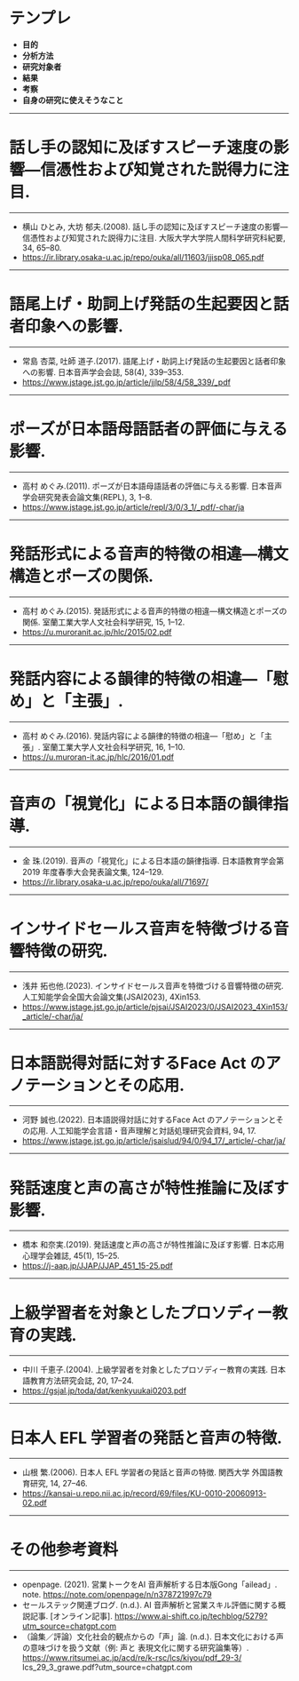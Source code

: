 # テンプレ
- __目的__
- __分析方法__ 
- __研究対象者__
- __結果__
- __考察__
- __自身の研究に使えそうなこと__

-----------------------------------------------------------------------------------------------
# 話し手の認知に及ぼすスピーチ速度の影響―信憑性および知覚された説得力に注目.
-----------------------------------------------------------------------------------------------
- 横山 ひとみ, 大坊 郁夫.(2008). 話し手の認知に及ぼすスピーチ速度の影響―信憑性および知覚された説得力に注目. 大阪大学大学院人間科学研究科紀要, 34, 65–80. 
- https://ir.library.osaka-u.ac.jp/repo/ouka/all/11603/jjisp08_065.pdf

-----------------------------------------------------------------------------------------------
# 語尾上げ・助詞上げ発話の生起要因と話者印象への影響. 
-----------------------------------------------------------------------------------------------
- 常島 杏菜, 吐師 道子.(2017). 語尾上げ・助詞上げ発話の生起要因と話者印象への影響. 日本音声学会会誌, 58(4), 339–353.
- https://www.jstage.jst.go.jp/article/jjlp/58/4/58_339/_pdf

-----------------------------------------------------------------------------------------------
# ポーズが日本語母語話者の評価に与える影響. 
-----------------------------------------------------------------------------------------------
- 高村 めぐみ.(2011). ポーズが日本語母語話者の評価に与える影響. 日本音声学会研究発表会論文集(REPL), 3, 1–8.
- https://www.jstage.jst.go.jp/article/repl/3/0/3_1/_pdf/-char/ja

-----------------------------------------------------------------------------------------------
# 発話形式による音声的特徴の相違―構文構造とポーズの関係.
-----------------------------------------------------------------------------------------------
- 高村 めぐみ.(2015). 発話形式による音声的特徴の相違―構文構造とポーズの関係. 室蘭工業大学人文社会科学研究, 15, 1–12.
- https://u.muroranit.ac.jp/hlc/2015/02.pdf

-----------------------------------------------------------------------------------------------
# 発話内容による韻律的特徴の相違―「慰め」と「主張」. 
-----------------------------------------------------------------------------------------------
- 高村 めぐみ.(2016). 発話内容による韻律的特徴の相違―「慰め」と「主張」. 室蘭工業大学人文社会科学研究, 16, 1–10.
- https://u.muroran-it.ac.jp/hlc/2016/01.pdf

-----------------------------------------------------------------------------------------------
# 音声の「視覚化」による日本語の韻律指導.
-----------------------------------------------------------------------------------------------
- 金 珠.(2019). 音声の「視覚化」による日本語の韻律指導. 日本語教育学会第2019 年度春季大会発表論文集, 124–129.
- https://ir.library.osaka-u.ac.jp/repo/ouka/all/71697/

-----------------------------------------------------------------------------------------------
# インサイドセールス音声を特徴づける音響特徴の研究. 
-----------------------------------------------------------------------------------------------
- 浅井 拓也他.(2023). インサイドセールス音声を特徴づける音響特徴の研究. 人工知能学会全国大会論文集(JSAI2023), 4Xin153.
- https://www.jstage.jst.go.jp/article/pjsai/JSAI2023/0/JSAI2023_4Xin153/_article/-char/ja/

-----------------------------------------------------------------------------------------------
# 日本語説得対話に対するFace Act のアノテーションとその応用. 
-----------------------------------------------------------------------------------------------
- 河野 誠也.(2022). 日本語説得対話に対するFace Act のアノテーションとその応用. 人工知能学会言語・音声理解と対話処理研究会資料, 94, 17.
- https://www.jstage.jst.go.jp/article/jsaislud/94/0/94_17/_article/-char/ja/

-----------------------------------------------------------------------------------------------
# 発話速度と声の高さが特性推論に及ぼす影響.
-----------------------------------------------------------------------------------------------
- 橋本 和奈実.(2019). 発話速度と声の高さが特性推論に及ぼす影響. 日本応用心理学会雑誌, 45(1), 15–25.
- https://j-aap.jp/JJAP/JJAP_451_15-25.pdf

-----------------------------------------------------------------------------------------------
# 上級学習者を対象としたプロソディー教育の実践. 
-----------------------------------------------------------------------------------------------
- 中川 千恵子.(2004). 上級学習者を対象としたプロソディー教育の実践. 日本語教育方法研究会誌, 20, 17–24.
- https://gsjal.jp/toda/dat/kenkyuukai0203.pdf

-----------------------------------------------------------------------------------------------
# 日本人 EFL 学習者の発話と音声の特徴. 
-----------------------------------------------------------------------------------------------
- 山根 繁.(2006). 日本人 EFL 学習者の発話と音声の特徴. 関西大学 外国語教育研究, 14, 27–46.
- https://kansai-u.repo.nii.ac.jp/record/69/files/KU-0010-20060913-02.pdf

-----------------------------------------------------------------------------------------------
# その他参考資料
-----------------------------------------------------------------------------------------------
- openpage. (2021). 営業トークをAI 音声解析する日本版Gong「ailead」. note. https://note.com/openpage/n/n378721997c79
- セールステック関連ブログ. (n.d.). AI 音声解析と営業スキル評価に関する概説記事. [オンライン記事].
https://www.ai-shift.co.jp/techblog/5279?utm_source=chatgpt.com
- （論集／評論）文化社会的観点からの「声」論. (n.d.). 日本文化における声の意味づけを扱う文献（例: 声と
表現文化に関する研究論集等）. https://www.ritsumei.ac.jp/acd/re/k-rsc/lcs/kiyou/pdf_29-3/
lcs_29_3_grawe.pdf?utm_source=chatgpt.com

